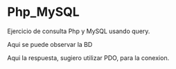 # Php_MySQL
Ejercicio de consulta Php y  MySQL usando query.

Aqui se puede observar la BD

Aqui la respuesta, sugiero utilizar PDO, para la conexion.
